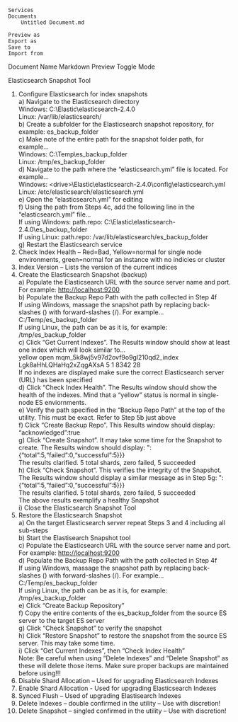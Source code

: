 

    Services
    Documents
        Untitled Document.md

    Preview as
    Export as
    Save to
    Import from

Document Name
Markdown
Preview
Toggle Mode

<p class="has-line-data" data-line-start="0" data-line-end="1">Elasticsearch Snapshot Tool</p>
<ol>
<li class="has-line-data" data-line-start="1" data-line-end="17">Configure Elasticsearch for index snapshots<br>
a) Navigate to the Elasticsearch directory<br>
Windows: C:\Elastic\elasticsearch-2.4.0<br>
Linux: /var/lib/elasticsearch/<br>
b) Create a subfolder for the Elasticsearch snapshot repository, for example: es_backup_folder<br>
c) Make note of the entire path for the snapshot folder path, for example…<br>
Windows: C:\Temp\es_backup_folder<br>
Linux: /tmp/es_backup_folder<br>
d) Navigate to the path where the “elasticsearch.yml” file is located. For example…<br>
Windows: &lt;drive&gt;\Elastic\elasticsearch-2.4.0\config\elasticsearch.yml<br>
Linux: /etc/elasticsearch/elasticsearch.yml<br>
e) Open the “elasticsearch.yml” for editing<br>
f) Using the path from Steps 4c, add the following line in the “elasticsearch.yml” file…<br>
If using Windows: path.repo: C:\Elastic\elasticsearch-2.4.0\es_backup_folder<br>
If using Linux: path.repo: /var/lib/elasticsearch/es_backup_folder<br>
g) Restart the Elasticsearch service</li>
<li class="has-line-data" data-line-start="17" data-line-end="18">Check Index Health – Red=Bad, Yellow=normal for single node environments, green=normal for an instance with no indicies or cluster</li>
<li class="has-line-data" data-line-start="18" data-line-end="19">Index Version – Lists the version of the current indices</li>
<li class="has-line-data" data-line-start="19" data-line-end="37">Create the Elasticsearch Snapshot (backup)<br>
a) Populate the Elasticsearch URL with the source server name and port. For example: <a href="http://localhost:9200">http://localhost:9200</a><br>
b) Populate the Backup Repo Path with the path collected in Step 4f<br>
If using Windows, massage the snapshot path by replacing back-slashes () with forward-slashes (/). For example…<br>
C:/Temp/es_backup_folder<br>
If using Linux, the path can be as it is, for example: /tmp/es_backup_folder<br>
c) Click “Get Current Indexes”. The Results window should show at least one index which will look similar to…<br>
yellow open mqm_5k8wj5v97d2ovf9o9gl210qd2_index Lgk8aHhLQHaHq2xZqgAXsA 5 1 8342 28<br>
If no indexes are displayed make sure the correct Elasticsearch server (URL) has been specified<br>
d) Click “Check Index Health”. The Results window should show the health of the indexes. Mind that a “yellow” status is normal in single-node ES enviornments.<br>
e) Verify the path specified in the “Backup Repo Path” at the top of the utility. This must be exact. Refer to Step 5b just above<br>
f) Click “Create Backup Repo”. This Results window should display: “acknowledged”:true<br>
g) Click “Create Snapshot”. It may take some time for the Snapshot to create. The Results window should display: &quot;:{“total”:5,“failed”:0,“successful”:5}}}<br>
The results clarified. 5 total shards, zero failed, 5 succeeded<br>
h) Click “Check Snapshot”. This verifies the integrity of the Snapshot. The Results window should display a similar message as in Step 5g: &quot;:{“total”:5,“failed”:0,“successful”:5}}}<br>
The results clarified. 5 total shards, zero failed, 5 succeeded<br>
The above results exemplify a healthy Snapshot<br>
i) Close the Elasticsearch Snapshot Tool</li>
<li class="has-line-data" data-line-start="37" data-line-end="51">Restore the Elasticsearch Snapshot<br>
a) On the target Elasticsearch server repeat Steps 3 and 4 including all sub-steps<br>
b) Start the Elastisearch Snapshot tool<br>
c) Populate the Elasticsearch URL with the source server name and port. For example: <a href="http://localhost:9200">http://localhost:9200</a><br>
d) Populate the Backup Repo Path with the path collected in Step 4f<br>
If using Windows, massage the snapshot path by replacing back-slashes () with forward-slashes (/). For example…<br>
C:/Temp/es_backup_folder<br>
If using Linux, the path can be as it is, for example: /tmp/es_backup_folder<br>
e) Click “Create Backup Repository”<br>
f) Copy the entire contents of the es_backup_folder from the source ES server to the target ES server<br>
g) Click “Check Snapshot” to verify the snapshot<br>
h) Click “Restore Snapshot” to restore the snapshot from the source ES server. This may take some time.<br>
i) Click “Get Current Indexes”, then “Check Index Health”<br>
Note: Be careful when using “Delete Indexes” and “Delete Snapshot” as these will delete those items. Make sure proper backups are maintained before using!!!</li>
<li class="has-line-data" data-line-start="51" data-line-end="52">Disable Shard Allocation – Used for upgrading Elasticsearch Indexes</li>
<li class="has-line-data" data-line-start="52" data-line-end="53">Enable Shard Allocation - Used for upgrading Elasticsearch Indexes</li>
<li class="has-line-data" data-line-start="53" data-line-end="54">Synced Flush – Used of upgrading Elastisearch Indexes</li>
<li class="has-line-data" data-line-start="54" data-line-end="55">Delete Indexes – double confirmed in the utility – Use with discretion!</li>
<li class="has-line-data" data-line-start="55" data-line-end="57">Delete Snapshot – singled confirmed in the utility – Use with discretion!</li>
</ol>

